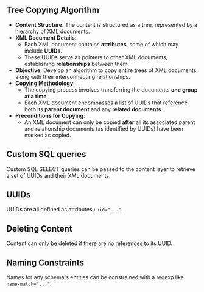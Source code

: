 ## Tree Copying Algorithm

- **Content Structure**: The content is structured as a tree, represented by a
  hierarchy of XML documents.
- **XML Document Details**:
  - Each XML document contains **attributes**, some of which may include **UUIDs**.
  - These UUIDs serve as pointers to other XML documents, establishing
    **relationships** between them.
- **Objective**: Develop an algorithm to copy entire trees of XML documents
  along with their interconnecting relationships.
- **Copying Methodology**:
  - The copying process involves transferring the documents **one group at a time**.
  - Each XML document encompasses a list of UUIDs that reference both its
    **parent document** and any **related documents**.
- **Preconditions for Copying**:
  - An XML document can only be copied **after** all its associated parent and
    relationship documents (as identified by UUIDs) have been marked as copied.

## Custom SQL queries

Custom SQL SELECT queries can be passed to the content layer to retrieve a set
of UUIDs and their XML documents.

## UUIDs

UUIDs are all defined as attributes `uuid="..."`.

## Deleting Content

Content can only be deleted if there are no references to its UUID.

## Naming Constraints

Names for any schema's entities can be constrained with a regexp like `name-match="..."`.
